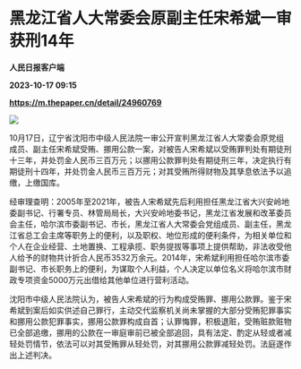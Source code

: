# 黑龙江省人大常委会原副主任宋希斌一审获刑14年
**人民日报客户端**

**2023-10-17 09:15**

**https://m.thepaper.cn/detail/24960769**

![](https://imagecloud.thepaper.cn/thepaper/image/274/456/146.jpg)

10月17日，辽宁省沈阳市中级人民法院一审公开宣判黑龙江省人大常委会原党组成员、副主任宋希斌受贿、挪用公款一案，对被告人宋希斌以受贿罪判处有期徒刑十三年，并处罚金人民币三百万元；以挪用公款罪判处有期徒刑三年，决定执行有期徒刑十四年，并处罚金人民币三百万元；对其受贿所得财物及其孳息依法予以追缴，上缴国库。

经审理查明：2005年至2021年，被告人宋希斌先后利用担任黑龙江省大兴安岭地委副书记、行署专员、林管局局长，大兴安岭地委书记，黑龙江省发展和改革委员会主任，哈尔滨市委副书记、市长，黑龙江省人大常委会党组成员、副主任，黑龙江省总工会主席等职务上的便利，以及职权、地位形成的便利条件，为相关单位和个人在企业经营、土地置换、工程承揽、职务提拔等事项上提供帮助，非法收受他人给予的财物共计折合人民币3532万余元。2014年，宋希斌利用担任哈尔滨市委副书记、市长职务上的便利，为谋取个人利益，个人决定以单位名义将哈尔滨市财政专项资金5000万元出借给其他单位进行营利活动。

沈阳市中级人民法院认为，被告人宋希斌的行为构成受贿罪、挪用公款罪。鉴于宋希斌到案后如实供述自己罪行，主动交代监察机关尚未掌握的大部分受贿犯罪事实和挪用公款犯罪事实，挪用公款罪构成自首；认罪悔罪，积极退赃，受贿赃款赃物已全部追缴，挪用的公款在一审庭审前已被全部追回，具有法定、酌定从轻或者减轻处罚情节，依法可以对其受贿罪从轻处罚，对其挪用公款罪减轻处罚。法庭遂作出上述判决。